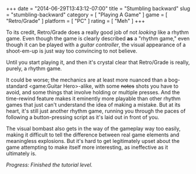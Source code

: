 +++
date = "2014-06-29T13:43:12-07:00"
title = "Stumbling backward"
slug = "stumbling-backward"
category = [ "Playing A Game" ]
game = [ "Retro/Grade" ]
platform = [ "PC" ]
rating = [ "Meh" ]
+++

To its credit, Retro/Grade does a really good job of not <i>looking</i> like a rhythm game.  Even though the game is clearly described <b>as</b> a "rhythm game," even though it can be played with a <i>guitar controller</i>, the visual appearance of a shoot-em-up is just way too convincing to not believe.

Until you start playing it, and then it's crystal clear that Retro/Grade is really, purely, a rhythm game.

It could be worse; the mechanics are at least more nuanced than a bog-standard <game:Guitar Hero>-alike, with some <s>notes</s> shots you have to avoid, and some things that involve holding or multiple presses.  And the time-rewind feature makes it eminently more playable than other rhythm games that just can't understand the idea of making a mistake.  But at its heart, it's still just another rhythm game, running you through the paces of following a button-pressing script as it's laid out in front of you.

The visual bombast also gets in the way of the gameplay way too easily, making it difficult to tell the difference between real game elements and meaningless explosions.  But it's hard to get legitimately upset about the game attempting to make itself more interesting, as ineffective as it ultimately is.

<i>Progress: Finished the tutorial level.</i>
